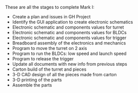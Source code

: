 These are all the stages to complete Mark I:
- Create a plan and issues in GH Project
- Identify the GUI application to create electronic schematics
- Electronic schematic and components values for turret
- Electronic schematic and components values for BLDCs
- Electronic schematic and components values for trigger
- Breadboard assembly of the electronics and mechanics
- Program to move the turret on 2 axis
- Program to run the BLDCs: low speed and launch speed
- Program to release the trigger
- Update all documents with new info from previous steps
- Carton build of the turret and pieces
- 3-D CAD design of all the pieces made from carton
- 3-D printing of the parts
- Assemble the parts
